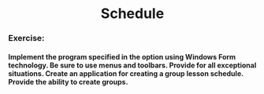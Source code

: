 <h1 align="center">Schedule</a> 
<h3 align="left">Exercise:</h3>
<h4 align="left">Implement the program specified in the option using Windows Form technology. Be sure to use menus and toolbars. Provide for all exceptional situations.
Create an application for creating a group lesson schedule. Provide the ability to create groups.</h4>
